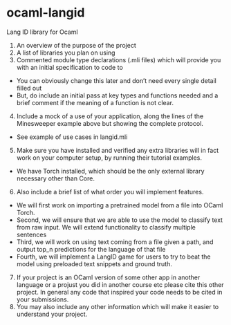 # ocaml-langid
Lang ID library for Ocaml


1) An overview of the purpose of the project
2) A list of libraries you plan on using
3) Commented module type declarations (.mli files) which will provide you with an initial specification to code to
- You can obviously change this later and don’t need every single detail filled out
- But, do include an initial pass at key types and functions needed and a brief comment if the meaning of a function is not clear.
4) Include a mock of a use of your application, along the lines of the Minesweeper example above but showing the complete protocol.
- See example of use cases in langid.mli
5) Make sure you have installed and verified any extra libraries will in fact work on your computer setup, by running their tutorial examples.
- We have Torch installed, which should be the only external library necessary other than Core. 
6) Also include a brief list of what order you will implement features.
- We will first work on importing a pretrained model from a file into OCaml Torch. 
- Second, we will ensure that we are able to use the model to classify text from raw input. We will extend functionality to classify multiple sentences
- Third, we will work on using text coming from a file given a path, and output top_n predictions for the language of that file
- Fourth, we will implement a LangID game for users to try to beat the model using preloaded text snippets and ground truth. 
7) If your project is an OCaml version of some other app in another language or a projust you did in another course etc please cite this other project. In general any code that inspired your code needs to be cited in your submissions.
8) You may also include any other information which will make it easier to understand your project.
   